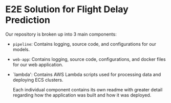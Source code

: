 # E2E Solution for Flight Delay Prediction

Our repository is broken up into 3 main components:

- `pipeline`: Contains logging, source code, and configurations for our models.
- `web-app`: Contains logging, source code, configurations, and docker files for our web application.
- `lambda': Contains AWS Lambda scripts used for processing data and deploying ECS clusters.

  Each individual component contains its own readme with greater detail regarding how the application was built and how it was deployed. 
